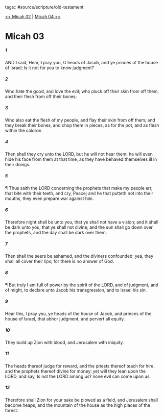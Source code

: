 tags:: #source/scripture/old-testament

[<< Micah 02](/old-testament/33_Micah/Micah_02.md) | [Micah 04 >>](/old-testament/33_Micah/Micah_04.md)

# Micah 03

##### 1

AND I said, Hear, I pray you, O heads of Jacob, and ye princes of the house of Israel; Is it not for you to know judgment?

##### 2

Who hate the good, and love the evil; who pluck off their skin from off them, and their flesh from off their bones;

##### 3

Who also eat the flesh of my people, and flay their skin from off them; and they break their bones, and chop them in pieces, as for the pot, and as flesh within the caldron.

##### 4

Then shall they cry unto the LORD, but he will not hear them: he will even hide his face from them at that time, as they have behaved themselves ill in their doings.

##### 5

¶ Thus saith the LORD concerning the prophets that make my people err, that bite with their teeth, and cry, Peace; and he that putteth not into their mouths, they even prepare war against him.

##### 6

Therefore night shall be unto you, that ye shall not have a vision; and it shall be dark unto you, that ye shall not divine; and the sun shall go down over the prophets, and the day shall be dark over them.

##### 7

Then shall the seers be ashamed, and the diviners confounded: yea, they shall all cover their lips; for there is no answer of God.

##### 8

¶ But truly I am full of power by the spirit of the LORD, and of judgment, and of might, to declare unto Jacob his transgression, and to Israel his sin.

##### 9

Hear this, I pray you, ye heads of the house of Jacob, and princes of the house of Israel, that abhor judgment, and pervert all equity.

##### 10

They build up Zion with blood, and Jerusalem with iniquity.

##### 11

The heads thereof judge for reward, and the priests thereof teach for hire, and the prophets thereof divine for money: yet will they lean upon the LORD, and say, Is not the LORD among us? none evil can come upon us.

##### 12

Therefore shall Zion for your sake be plowed as a field, and Jerusalem shall become heaps, and the mountain of the house as the high places of the forest.
